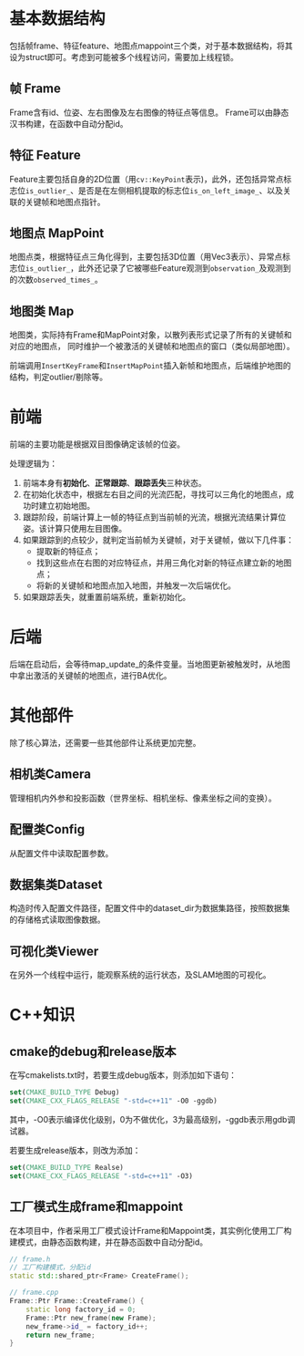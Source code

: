 # 基本数据结构
包括帧frame、特征feature、地图点mappoint三个类，对于基本数据结构，将其设为struct即可。考虑到可能被多个线程访问，需要加上线程锁。
## 帧 Frame
Frame含有id、位姿、左右图像及左右图像的特征点等信息。
Frame可以由静态汉书构建，在函数中自动分配id。
## 特征 Feature
Feature主要包括自身的2D位置（用`cv::KeyPoint`表示)，此外，还包括异常点标志位`is_outlier_`、是否是在左侧相机提取的标志位`is_on_left_image_`、以及关联的关键帧和地图点指针。
## 地图点 MapPoint
地图点类，根据特征点三角化得到，主要包括3D位置（用Vec3表示）、异常点标志位`is_outlier_`，此外还记录了它被哪些Feature观测到`observation_`及观测到的次数`observed_times_`。
## 地图类 Map
地图类，实际持有Frame和MapPoint对象，以散列表形式记录了所有的关键帧和对应的地图点，
同时维护一个被激活的关键帧和地图点的窗口（类似局部地图）。

前端调用`InsertKeyFrame`和`InsertMapPoint`插入新帧和地图点，后端维护地图的结构，判定outlier/剔除等。

# 前端
前端的主要功能是根据双目图像确定该帧的位姿。

处理逻辑为：

1. 前端本身有**初始化**、**正常跟踪**、**跟踪丢失**三种状态。
2. 在初始化状态中，根据左右目之间的光流匹配，寻找可以三角化的地图点，成功时建立初始地图。
3. 跟踪阶段，前端计算上一帧的特征点到当前帧的光流，根据光流结果计算位姿。该计算只使用左目图像。
4. 如果跟踪到的点较少，就判定当前帧为关键帧，对于关键帧，做以下几件事：
    - 提取新的特征点；
    - 找到这些点在右图的对应特征点，并用三角化对新的特征点建立新的地图点；
    - 将新的关键帧和地图点加入地图，并触发一次后端优化。
5. 如果跟踪丢失，就重置前端系统，重新初始化。

# 后端
后端在启动后，会等待map_update_的条件变量。当地图更新被触发时，从地图中拿出激活的关键帧的地图点，进行BA优化。

# 其他部件
除了核心算法，还需要一些其他部件让系统更加完整。
## 相机类Camera
管理相机内外参和投影函数（世界坐标、相机坐标、像素坐标之间的变换）。
## 配置类Config
从配置文件中读取配置参数。
## 数据集类Dataset
构造时传入配置文件路径，配置文件中的dataset_dir为数据集路径，按照数据集的存储格式读取图像数据。
## 可视化类Viewer
在另外一个线程中运行，能观察系统的运行状态，及SLAM地图的可视化。


# C++知识

## cmake的debug和release版本
在写cmakelists.txt时，若要生成debug版本，则添加如下语句：

```cmake
set(CMAKE_BUILD_TYPE Debug)
set(CMAKE_CXX_FLAGS_RELEASE "-std=c++11" -O0 -ggdb)
```

其中，-O0表示编译优化级别，0为不做优化，3为最高级别，-ggdb表示用gdb调试器。

若要生成release版本，则改为添加：

```cmake
set(CMAKE_BUILD_TYPE Realse)
set(CMAKE_CXX_FLAGS_RELEASE "-std=c++11" -O3)
```

## 工厂模式生成frame和mappoint

在本项目中，作者采用工厂模式设计Frame和Mappoint类，其实例化使用工厂构建模式，由静态函数构建，并在静态函数中自动分配id。

```c++
// frame.h
// 工厂构建模式，分配id
static std::shared_ptr<Frame> CreateFrame();

// frame.cpp
Frame::Ptr Frame::CreateFrame() {
    static long factory_id = 0;
    Frame::Ptr new_frame(new Frame);
    new_frame->id_ = factory_id++;
    return new_frame;
}
```

